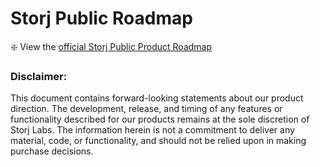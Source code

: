 # Storj Public Roadmap
:sparkle: View the [official Storj Public Product Roadmap](https://github.com/orgs/storj/projects/23)



### Disclaimer:
This document contains forward-looking statements about
our product direction. 
The development, release, and timing of any features or functionality described for our products remains at the
sole discretion of Storj Labs. 
The information herein is not a commitment to deliver
any material, code, or functionality, and should not be
relied upon in making purchase decisions.
